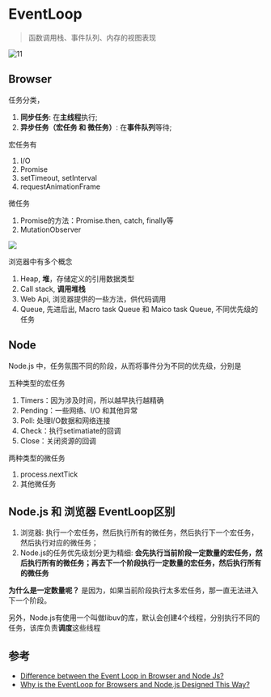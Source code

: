 # EventLoop



>函数调用栈、事件队列、内存的视图表现

<img src="https://developer.mozilla.org/en-US/docs/Web/JavaScript/EventLoop/the_javascript_runtime_environment_example.svg" alt="11">


## Browser

任务分类，
1. **同步任务**: 在**主线程**执行;
2. **异步任务（宏任务 和 微任务）**: 在**事件队列**等待;


宏任务有
1. I/O
2. Promise
3. setTimeout, setInterval
4. requestAnimationFrame

微任务
1. Promise的方法：Promise.then, catch, finally等
2. MutationObserver



<img src="https://res.cloudinary.com/practicaldev/image/fetch/s--I8K4E512--/c_limit,f_auto,fl_progressive,q_auto,w_880/https://dev-to-uploads.s3.amazonaws.com/uploads/articles/tg7893fgvd0q8im1fy3s.png">


浏览器中有多个概念

1. Heap, **堆**，存储定义的引用数据类型
2. Call stack, **调用堆栈**
3. Web Api, 浏览器提供的一些方法，供代码调用
4. Queue, 先进后出, Macro task Queue 和 Maico task Queue, 不同优先级的任务




## Node

Node.js 中，任务氛围不同的阶段，从而将事件分为不同的优先级，分别是

五种类型的宏任务
1. Timers：因为涉及时间，所以越早执行越精确
2. Pending：一些网络、I/O 和其他异常
3. Poll: 处理I/O数据和网络连接
4. Check：执行setimatiate的回调
5. Close：关闭资源的回调

两种类型的微任务
1. process.nextTick
2. 其他微任务


## Node.js 和 浏览器 EventLoop区别

1. 浏览器: 执行一个宏任务，然后执行所有的微任务，然后执行下一个宏任务，然后执行对应的微任务；
2. Node.js的任务优先级划分更为精细: **会先执行当前阶段一定数量的宏任务，然后执行所有的微任务；再去下一个阶段执行一定数量的宏任务，然后执行所有的微任务**


**为什么是一定数量呢？**
是因为，如果当前阶段执行太多宏任务，那一直无法进入下一个阶段。


另外，Node.js有使用一个叫做libuv的库，默认会创建4个线程，分别执行不同的任务，该库负责**调度**这些线程







## 参考

- [Difference between the Event Loop in Browser and Node Js?](https://dev.to/jasmin/difference-between-the-event-loop-in-browser-and-node-js-1113)
- [Why is the EventLoop for Browsers and Node.js Designed This Way?](https://blog.bitsrc.io/why-is-the-eventloop-for-browsers-and-node-js-designed-this-way-f7f794696c)

